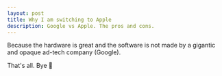 ```yaml
---
layout: post
title: Why I am switching to Apple
description: Google vs Apple. The pros and cons.
---
```


Because the hardware is great and the software is not made by a gigantic and opaque ad-tech company (Google).

That's all. Bye 👋
